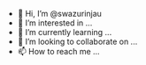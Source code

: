 - 👋 Hi, I’m @swazurinjau
- 👀 I’m interested in ...
- 🌱 I’m currently learning ...
- 💞️ I’m looking to collaborate on ...
- 📫 How to reach me ...

<!---
swazurinjau/swazurinjau is a ✨ special ✨ repository because its `README.md` (this file) appears on your GitHub profile.
You can click the Preview link to take a look at your changes.
--->
